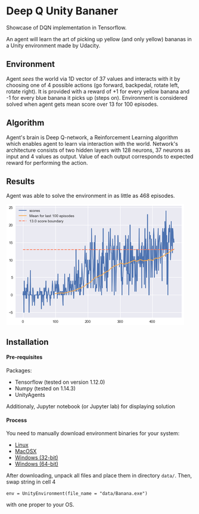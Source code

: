 # Deep Q Unity Bananer
Showcase of DQN implementation in Tensorflow.

An agent will learn the art of picking up yellow (and only yellow) bananas in a Unity environment made by Udacity.

## Environment
Agent *sees* the world via 1D vector of 37 values and interacts with it by choosing one of 4 possible actions (go forward, backpedal, rotate left, rotate right).
It is provided with a reward of +1 for every yellow banana and -1 for every blue banana it picks up (steps on).
Environment is considered solved when agent gets mean score over 13 for 100 episodes.

## Algorithm
Agent's brain is Deep Q-network, a Reinforcement Learning algorithm which enables agent to learn via interaction with the world. Network's architecture consists of two hidden layers with 128 neurons, 37 neurons as input and 4 values as output. Value of each output corresponds to expected reward for performing the action.

## Results
Agent was able to solve the environment in as little as 468 episodes.

![graph.png](graph.png)

## Installation
#### Pre-requisites
Packages:
- Tensorflow (tested on version 1.12.0)
- Numpy (tested on 1.14.3)
- UnityAgents
  
Additionaly, Jupyter notebook (or Jupyter lab) for displaying solution

#### Process
You need to manually download environment binaries for your system:
- [Linux](https://s3-us-west-1.amazonaws.com/udacity-drlnd/P1/Banana/Banana_Linux.zip)
- [MacOSX](https://s3-us-west-1.amazonaws.com/udacity-drlnd/P1/Banana/Banana.app.zip)
- [Windows (32-bit)](https://s3-us-west-1.amazonaws.com/udacity-drlnd/P1/Banana/Banana_Windows_x86.zip)
- [Windows (64-bit)](https://s3-us-west-1.amazonaws.com/udacity-drlnd/P1/Banana/Banana_Windows_x86_64.zip)
  
After downloading, unpack all files and place them in directory `data/`. Then, swap string in cell 4 
```
env = UnityEnvironment(file_name = "data/Banana.exe")
```
with one proper to your OS.

